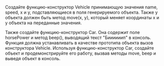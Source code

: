 Создайте функцию-конструктор Vehicle
принимающую значения name, speed, x и y,
подставляющиеся в поля генерируемого объекта. Также
у объекта должен быть метод move(x, y), который
меняет координаты x и y объекта на переданные
значения.

Также создайте функцию-конструктор Car. Она
содержит поле horsePower и метод beep(), выводящий
текст "Биииииип" в консоль. Функция должна
устанавливать в качестве прототипа объекта вызов
конструктора Vehicle.
Используя функцию-конструктор Car, создайте
объект и продемонстрируйте его работу, вызвав методы
move, beep и выведя объект в консоль.
